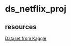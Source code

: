 # ds_netflix_proj

## resources

[Dataset from Kaggle](https://www.kaggle.com/datasets/shivamb/netflix-shows)


